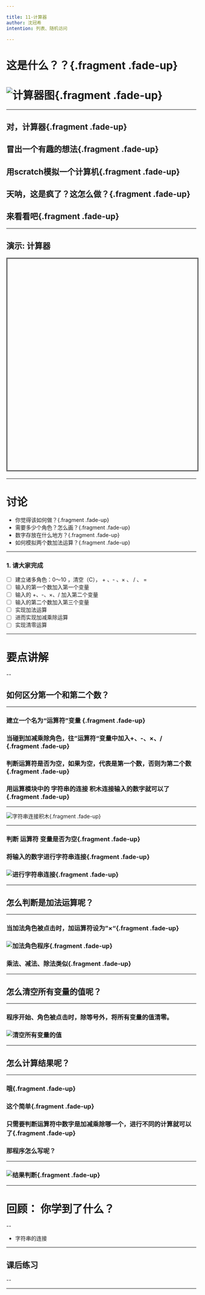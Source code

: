 ```yaml
---

title: 11-计算器
author: 沈冠希
intention: 列表、随机访问

---
```


# 这是什么？？{.fragment .fade-up}
# ![计算器图](https://i.loli.net/2019/11/21/luMBJOPN2xFhc5V.png){.fragment .fade-up}

---

## 对，计算器{.fragment .fade-up}
## 冒出一个有趣的想法{.fragment .fade-up}
## 用scratch模拟一个计算机{.fragment .fade-up}
## 天呐，这是疯了？这怎么做？{.fragment .fade-up}
## 来看看吧{.fragment .fade-up}

---

## 演示: 计算器

<iframe data-src="https://kada.163.com/project/4146063-3299042.htm" width="800" height="560" frameborder="0" marginwidth="0" marginheight="0" scrolling="yes" style="border:3px solid #666; margin-bottom:5px; max-width: 100%;" allowfullscreen=""></iframe>

---

# 讨论
- 你觉得该如何做？{.fragment .fade-up}
- 需要多少个角色？怎么画？{.fragment .fade-up}
- 数字存放在什么地方？{.fragment .fade-up}
- 如何模拟两个数加法运算？{.fragment .fade-up}

---

### 1. 请大家完成

- [ ] 建立诸多角色：0～10 ，清空（C）， + 、- 、× 、 / 、 = 
- [ ] 输入的第一个数加入第一个变量
- [ ] 输入的 +、-、×、/ 加入第二个变量
- [ ] 输入的第二个数加入第三个变量
- [ ] 实现加法运算
- [ ] 进而实现加减乘除运算
- [ ] 实现清零运算

---

# 要点讲解

--

## 如何区分第一个和第二个数？

---

### 建立一个名为“运算符”变量 {.fragment .fade-up}
### 当碰到加减乘除角色，往”运算符“变量中加入+、-、×、/ {.fragment .fade-up}
### 判断运算符是否为空，如果为空，代表是第一个数，否则为第二个数{.fragment .fade-up}
### 用运算模块中的 字符串的连接 积木连接输入的数字就可以了{.fragment .fade-up}

---

![字符串连接积木](https://i.loli.net/2019/11/21/2VaFhqS73XHJL1b.png){.fragment .fade-up}

---

### 判断 运算符 变量是否为空{.fragment .fade-up}
### 将输入的数字进行字符串连接{.fragment .fade-up}
### ![进行字符串连接](https://i.loli.net/2019/11/21/WVkZJy4R6E8Mv3U.png){.fragment .fade-up}

---

## 怎么判断是加法运算呢？

---

### 当加法角色被点击时，加运算符设为”×“{.fragment .fade-up}
### ![加法角色程序](https://i.loli.net/2019/11/21/BHOqGLD7lzcvo9i.png){.fragment .fade-up}
### 乘法、减法、除法类似{.fragment .fade-up}

---

## 怎么清空所有变量的值呢？

---

### 程序开始、角色被点击时，除等号外，将所有变量的值清零。
### ![清空所有变量的值](https://i.loli.net/2019/11/21/1JR2WPHQNpIFvGi.png)

---

## 怎么计算结果呢？

---

### 哦{.fragment .fade-up}
### 这个简单{.fragment .fade-up}
### 只需要判断运算符中数字是加减乘除哪一个，进行不同的计算就可以了{.fragment .fade-up}
### 那程序怎么写呢？

---

### ![结果判断](https://i.loli.net/2019/11/21/LCJYdvxy8sVowcT.png){.fragment .fade-up}

---

# 回顾： 你学到了什么？

--

- 字符串的连接 

---

## 课后练习

--



---

